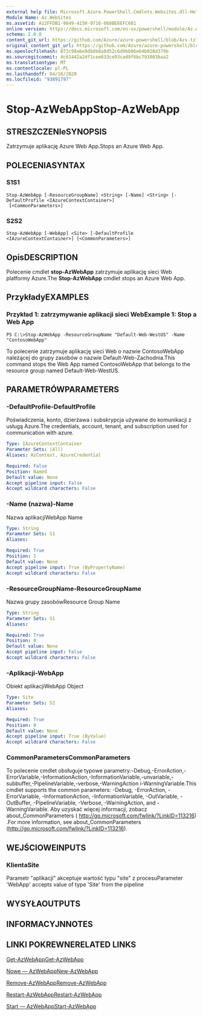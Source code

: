 ```yaml
---
external help file: Microsoft.Azure.PowerShell.Cmdlets.Websites.dll-Help.xml
Module Name: Az.WebSites
ms.assetid: A12FFDB1-9849-4150-9716-068BE6EFC681
online version: https://docs.microsoft.com/en-us/powershell/module/Az.websites/stop-Azwebapp
schema: 2.0.0
content_git_url: https://github.com/Azure/azure-powershell/blob/Azs-tzl/src/Websites/Websites/help/Stop-AzWebApp.md
original_content_git_url: https://github.com/Azure/azure-powershell/blob/Azs-tzl/src/Websites/Websites/help/Stop-AzWebApp.md
ms.openlocfilehash: 073c98abe9db8b8a8d52c6d9bb06e64b028d379b
ms.sourcegitcommit: 4c61442a2df1cee633ce93cad9f6bc793803baa2
ms.translationtype: MT
ms.contentlocale: pl-PL
ms.lasthandoff: 04/16/2020
ms.locfileid: "93891797"
---
```

# <span data-ttu-id="e27d9-101">Stop-AzWebApp</span><span class="sxs-lookup"><span data-stu-id="e27d9-101">Stop-AzWebApp</span></span>

## <span data-ttu-id="e27d9-102">STRESZCZENIe</span><span class="sxs-lookup"><span data-stu-id="e27d9-102">SYNOPSIS</span></span>
<span data-ttu-id="e27d9-103">Zatrzymuje aplikację Azure Web App.</span><span class="sxs-lookup"><span data-stu-id="e27d9-103">Stops an Azure Web App.</span></span>

## <span data-ttu-id="e27d9-104">POLECENIA</span><span class="sxs-lookup"><span data-stu-id="e27d9-104">SYNTAX</span></span>

### <span data-ttu-id="e27d9-105">S1</span><span class="sxs-lookup"><span data-stu-id="e27d9-105">S1</span></span>
```
Stop-AzWebApp [-ResourceGroupName] <String> [-Name] <String> [-DefaultProfile <IAzureContextContainer>]
 [<CommonParameters>]
```

### <span data-ttu-id="e27d9-106">S2</span><span class="sxs-lookup"><span data-stu-id="e27d9-106">S2</span></span>
```
Stop-AzWebApp [-WebApp] <Site> [-DefaultProfile <IAzureContextContainer>] [<CommonParameters>]
```

## <span data-ttu-id="e27d9-107">Opis</span><span class="sxs-lookup"><span data-stu-id="e27d9-107">DESCRIPTION</span></span>
<span data-ttu-id="e27d9-108">Polecenie cmdlet **stop-AzWebApp** zatrzymuje aplikację sieci Web platformy Azure.</span><span class="sxs-lookup"><span data-stu-id="e27d9-108">The **Stop-AzWebApp** cmdlet stops an Azure Web App.</span></span>

## <span data-ttu-id="e27d9-109">Przykłady</span><span class="sxs-lookup"><span data-stu-id="e27d9-109">EXAMPLES</span></span>

### <span data-ttu-id="e27d9-110">Przykład 1: zatrzymywanie aplikacji sieci Web</span><span class="sxs-lookup"><span data-stu-id="e27d9-110">Example 1: Stop a Web App</span></span>
```
PS C:\>Stop-AzWebApp -ResourceGroupName "Default-Web-WestUS" -Name "ContosoWebApp"
```

<span data-ttu-id="e27d9-111">To polecenie zatrzymuje aplikację sieci Web o nazwie ContosoWebApp należącej do grupy zasobów o nazwie Default-Web-Zachodnia.</span><span class="sxs-lookup"><span data-stu-id="e27d9-111">This command stops the Web App named ContosoWebApp that belongs to the resource group named Default-Web-WestUS.</span></span>

## <span data-ttu-id="e27d9-112">PARAMETRÓW</span><span class="sxs-lookup"><span data-stu-id="e27d9-112">PARAMETERS</span></span>

### <span data-ttu-id="e27d9-113">-DefaultProfile</span><span class="sxs-lookup"><span data-stu-id="e27d9-113">-DefaultProfile</span></span>
<span data-ttu-id="e27d9-114">Poświadczenia, konto, dzierżawa i subskrypcja używane do komunikacji z usługą Azure.</span><span class="sxs-lookup"><span data-stu-id="e27d9-114">The credentials, account, tenant, and subscription used for communication with azure.</span></span>

```yaml
Type: IAzureContextContainer
Parameter Sets: (All)
Aliases: AzContext, AzureCredential

Required: False
Position: Named
Default value: None
Accept pipeline input: False
Accept wildcard characters: False
```

### <span data-ttu-id="e27d9-115">-Name (nazwa)</span><span class="sxs-lookup"><span data-stu-id="e27d9-115">-Name</span></span>
<span data-ttu-id="e27d9-116">Nazwa aplikacji</span><span class="sxs-lookup"><span data-stu-id="e27d9-116">WebApp Name</span></span>

```yaml
Type: String
Parameter Sets: S1
Aliases: 

Required: True
Position: 1
Default value: None
Accept pipeline input: True (ByPropertyName)
Accept wildcard characters: False
```

### <span data-ttu-id="e27d9-117">-ResourceGroupName</span><span class="sxs-lookup"><span data-stu-id="e27d9-117">-ResourceGroupName</span></span>
<span data-ttu-id="e27d9-118">Nazwa grupy zasobów</span><span class="sxs-lookup"><span data-stu-id="e27d9-118">Resource Group Name</span></span>

```yaml
Type: String
Parameter Sets: S1
Aliases: 

Required: True
Position: 0
Default value: None
Accept pipeline input: False
Accept wildcard characters: False
```

### <span data-ttu-id="e27d9-119">-Aplikacji</span><span class="sxs-lookup"><span data-stu-id="e27d9-119">-WebApp</span></span>
<span data-ttu-id="e27d9-120">Obiekt aplikacji</span><span class="sxs-lookup"><span data-stu-id="e27d9-120">WebApp Object</span></span>

```yaml
Type: Site
Parameter Sets: S2
Aliases: 

Required: True
Position: 0
Default value: None
Accept pipeline input: True (ByValue)
Accept wildcard characters: False
```

### <span data-ttu-id="e27d9-121">CommonParameters</span><span class="sxs-lookup"><span data-stu-id="e27d9-121">CommonParameters</span></span>
<span data-ttu-id="e27d9-122">To polecenie cmdlet obsługuje typowe parametry:-Debug,-ErrorAction,-ErrorVariable,-InformationAction,-InformationVariable,-unvariable,-subbuffer,-PipelineVariable,-verbose,-WarningAction i-WarningVariable.</span><span class="sxs-lookup"><span data-stu-id="e27d9-122">This cmdlet supports the common parameters: -Debug, -ErrorAction, -ErrorVariable, -InformationAction, -InformationVariable, -OutVariable, -OutBuffer, -PipelineVariable, -Verbose, -WarningAction, and -WarningVariable.</span></span> <span data-ttu-id="e27d9-123">Aby uzyskać więcej informacji, zobacz about_CommonParameters ( http://go.microsoft.com/fwlink/?LinkID=113216) .</span><span class="sxs-lookup"><span data-stu-id="e27d9-123">For more information, see about_CommonParameters (http://go.microsoft.com/fwlink/?LinkID=113216).</span></span>

## <span data-ttu-id="e27d9-124">WEJŚCIOWE</span><span class="sxs-lookup"><span data-stu-id="e27d9-124">INPUTS</span></span>

### <span data-ttu-id="e27d9-125">Klienta</span><span class="sxs-lookup"><span data-stu-id="e27d9-125">Site</span></span>
<span data-ttu-id="e27d9-126">Parametr "aplikacji" akceptuje wartość typu "site" z procesu</span><span class="sxs-lookup"><span data-stu-id="e27d9-126">Parameter 'WebApp' accepts value of type 'Site' from the pipeline</span></span>

## <span data-ttu-id="e27d9-127">WYSYŁA</span><span class="sxs-lookup"><span data-stu-id="e27d9-127">OUTPUTS</span></span>

## <span data-ttu-id="e27d9-128">INFORMACYJN</span><span class="sxs-lookup"><span data-stu-id="e27d9-128">NOTES</span></span>

## <span data-ttu-id="e27d9-129">LINKI POKREWNE</span><span class="sxs-lookup"><span data-stu-id="e27d9-129">RELATED LINKS</span></span>

[<span data-ttu-id="e27d9-130">Get-AzWebApp</span><span class="sxs-lookup"><span data-stu-id="e27d9-130">Get-AzWebApp</span></span>](./Get-AzWebApp.md)

[<span data-ttu-id="e27d9-131">Nowe — AzWebApp</span><span class="sxs-lookup"><span data-stu-id="e27d9-131">New-AzWebApp</span></span>](./New-AzWebApp.md)

[<span data-ttu-id="e27d9-132">Remove-AzWebApp</span><span class="sxs-lookup"><span data-stu-id="e27d9-132">Remove-AzWebApp</span></span>](./Remove-AzWebApp.md)

[<span data-ttu-id="e27d9-133">Restart-AzWebApp</span><span class="sxs-lookup"><span data-stu-id="e27d9-133">Restart-AzWebApp</span></span>](./Restart-AzWebApp.md)

[<span data-ttu-id="e27d9-134">Start — AzWebApp</span><span class="sxs-lookup"><span data-stu-id="e27d9-134">Start-AzWebApp</span></span>](./Start-AzWebApp.md)


